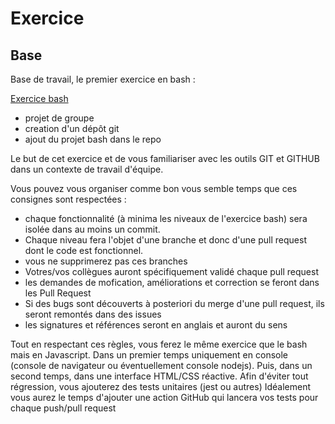 # Exercice

## Base

Base de travail, le premier exercice en bash :

[Exercice bash](https://github.com/Aherbeth/IUT-bash/tree/main/exercice)

- projet de groupe
- creation d'un dépôt git
- ajout du projet bash dans le repo

Le but de cet exercice et de vous familiariser avec les outils GIT et GITHUB dans un contexte de travail d'équipe.

Vous pouvez vous organiser comme bon vous semble temps que ces consignes sont respectées :

- chaque fonctionnalité (à minima les niveaux de l'exercice bash) sera isolée dans au moins un commit.
- Chaque niveau fera l'objet d'une branche et donc d'une pull request dont le code est fonctionnel.
- vous ne supprimerez pas ces branches
- Votres/vos collègues auront spécifiquement validé chaque pull request
- les demandes de mofication, améliorations et correction se feront dans les Pull Request
- Si des bugs sont découverts à posteriori du merge d'une pull request, ils seront remontés dans des issues
- les signatures et références seront en anglais et auront du sens

Tout en respectant ces règles, vous ferez le même exercice que le bash mais en Javascript.
Dans un premier temps uniquement en console (console de navigateur ou éventuellement console nodejs).
Puis, dans un second temps, dans une interface HTML/CSS réactive.
Afin d'éviter tout régression, vous ajouterez des tests unitaires (jest ou autres)
Idéalement vous aurez le temps d'ajouter une action GitHub qui lancera vos tests pour chaque push/pull request
